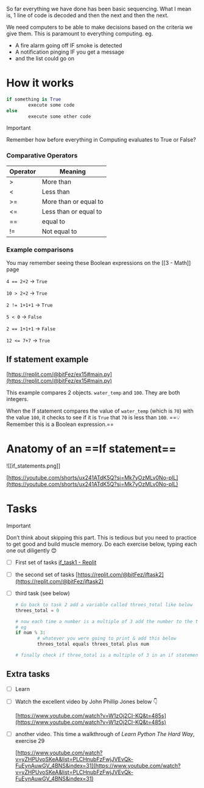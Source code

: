 So far everything we have done has been basic sequencing. What I mean is, 1 line of code is decoded and then the next and then the next.

We need computers to be able to make decisions based on the criteria we give them. This is paramount to everything computing. eg.

- A fire alarm going off IF smoke is detected
- A notification pinging IF you get a message
- and the list could go on

# How it works

```Python
if something is True
		execute some code
else
		execute some other code 
```

> [!important]  
> Remember how before everything in Computing evaluates to True or False?  

### Comparative Operators

|Operator|Meaning|
|---|---|
|>|More than|
|<|Less than|
|>=|More than or equal to|
|<=|Less than or equal to|
|==|equal to|
|!=|Not equal to|

### Example comparisons

You may remember seeing these Boolean expressions on the [[3 - Math]] page

`4 == 2+2` → `True`

`10 > 2+2` → `True`

`2 != 1+1+1` → `True`

`5 < 0` → `False`

`2 == 1+1+1` → `False`

`12 <= 7+7` → `True`

## If statement example

[https://replit.com/@bitFez/ex15#main.py](https://replit.com/@bitFez/ex15#main.py)

This example compares 2 objects. `water_temp` and `100`. They are both integers.

When the If statement compares the value of `water_temp` (which is `70`) with the value `100`, it checks to see if it is `True` that `70` is less than `100`. ==💡 Remember this is a Boolean expression.==

# Anatomy of an ==If statement==

![[if_statements.png]]

  

[https://youtube.com/shorts/ux241ATdK5Q?si=Mk7yOzMLv0No-plL](https://youtube.com/shorts/ux241ATdK5Q?si=Mk7yOzMLv0No-plL)

# Tasks

> [!important]  
> Don’t think about skipping this part. This is tedious but you need to practice to get good and build muscle memory. Do each exercise below, typing each one out diligently 😊  

- [ ] First set of tasks [if_task1 - Replit](https://replit.com/@bitFez/iftask1#main.py)
- [ ] the second set of tasks [https://replit.com/@bitFez/iftask2](https://replit.com/@bitFez/iftask2)
- [ ] third task (see below)
    
    ```Python
    # Go back to task 2 add a variable called threes_total like below
    threes_total = 0
    
    # now each time a number is a multiple of 3 add the number to the threes_total
    # eg
    if num % 3:
    		# whatever you were going to print & add this below
    		threes_total equals threes_total plus num
    
    # finally check if three_total is a multiple of 3 in an if statement
    ```
    

  

## Extra tasks

- [ ] Learn
- [ ] Watch the excellent video by John Phillip Jones below 👇
    
    [https://www.youtube.com/watch?v=W1zOj2CI-KQ&t=485s](https://www.youtube.com/watch?v=W1zOj2CI-KQ&t=485s)
    
- [ ] another video. This time a walkthrough of _Learn Python The Hard Way_, exercise 29
    
    [https://www.youtube.com/watch?v=yZHPUvoSKeA&list=PLCHnubFzFwjJVEvQk-FuEynAuwGV_4BNS&index=31](https://www.youtube.com/watch?v=yZHPUvoSKeA&list=PLCHnubFzFwjJVEvQk-FuEynAuwGV_4BNS&index=31)